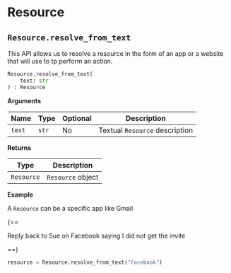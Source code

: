 # Resource

## `Resource.resolve_from_text`

This API allows us to resolve a resource in the form of an app or a website that will use to tp perform an action.

``` py
Resource.resolve_from_text(
    text: str
) : Resource
```

**Arguments**

| Name          | Type          | Optional  | Description                              |
| ------------- | --------------| --------- | ---------------------------------------- |
| `text`        | `str`         | No        | Textual `Resource` description        |

**Returns**

| Type          | Description       |
| ------------- | ----------------- |
| `Resource`    | `Resource` object |

**Example**

A `Resource` can be a specific app like Gmail

{==

Reply back to Sue on Facebook saying I did not get the invite

==}

``` py
resource = Resource.resolve_from_text("Facebook")
```
